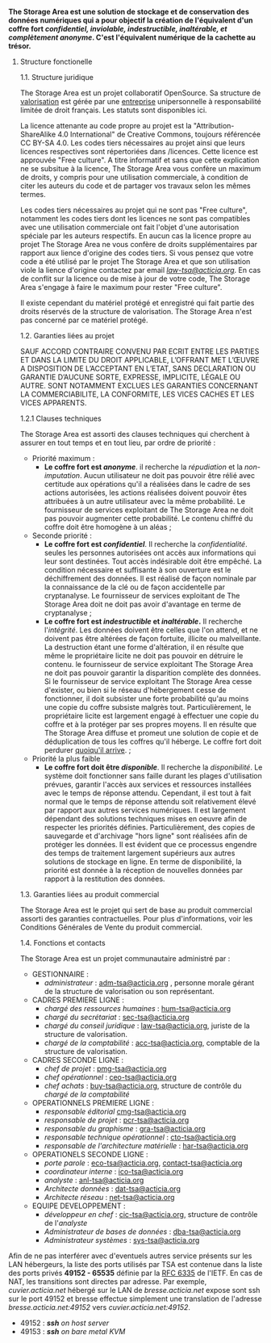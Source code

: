 **The Storage Area est une solution de stockage et de conservation des données numériques qui a pour objectif la création de l'équivalent d'un coffre fort *confidentiel, inviolable, indestructible, inaltérable, et complètement anonyme*. C'est l'équivalent numérique de la cachette au trésor.**

 1. Structure fonctionelle
 
    1.1. Structure juridique 
    
    The Storage Area est un projet collaboratif OpenSource. Sa structure de [valorisation][1] est gérée par une [entreprise][2] unipersonnelle à responsabilité limitée de droit français. Les statuts sont disponibles ici.

    La licence attenante au code propre au projet est la  "Attribution-ShareAlike 4.0 International" de Creative Commons, toujours référencée CC BY-SA 4.0. Les codes tiers nécessaires au projet ainsi que leurs licences respectives sont répertoriées dans /licences. Cette licence est approuvée "Free culture". A titre informatif et sans que cette explication ne se subsitue à la licence, The Storage Area vous confère un maximum de droits, y compris pour une utilisation commerciale, à condition de citer les auteurs du code et de partager vos travaux selon les mêmes termes.
    
    Les codes tiers nécessaires au projet qui ne sont pas "Free culture", notamment les codes tiers dont les licences ne sont pas compatibles avec une utilisation commerciale ont fait l'objet d'une autorisation spéciale par les auteurs respectifs. En aucun cas la licence propre au projet The Storage Area ne vous confère de droits supplémentaires par rapport aux lience d'origine des codes tiers. Si vous pensez que votre code a été utilisé par le projet The Storage Area et que son utilisation viole la lience d'origine contactez par email *[law-tsa@acticia.org][3]*. En cas de conflit sur la licence ou de mise à jour de votre code, The Storage Area s'engage à faire le maximum pour rester "Free culture".
    
    Il existe cependant du matériel protégé et enregistré qui fait partie des droits réservés de la structure de valorisation. The Storage Area n'est pas concerné par ce matériel protégé.
    
    1.2. Garanties liées au projet
    
    SAUF ACCORD CONTRAIRE CONVENU PAR ECRIT ENTRE LES PARTIES ET DANS LA LIMITE DU DROIT APPLICABLE, L’OFFRANT MET L’ŒUVRE A DISPOSITION DE L’ACCEPTANT EN L’ETAT, SANS DECLARATION OU GARANTIE D’AUCUNE SORTE, EXPRESSE, IMPLICITE, LÉGALE OU AUTRE. SONT NOTAMMENT EXCLUES LES GARANTIES CONCERNANT LA COMMERCIABILITE, LA CONFORMITE, LES VICES CACHES ET LES VICES APPARENTS.
    
    1.2.1 Clauses techniques
    
    The Storage Area est assorti des clauses techniques qui cherchent à assurer en tout temps et en tout lieu, par ordre de priorité :
    * Priorité maximum :
        *   **Le coffre fort est *anonyme***. il recherche la *répudiation* et la *non-imputation*. Aucun utilisateur ne doit pas pouvoir être rélié avec certitude aux opérations qu'il a réalisées dans le cadre de ses actions autorisées, les actions réalisées doivent pouvoir êtes attribuées à un autre utilisateur avec la même probabilité. Le fournisseur de services exploitant de The Storage Area ne doit pas pouvoir augmenter cette probabilité. Le contenu chiffré du coffre doit être homogène à un aléas ;
    * Seconde priorité :
        *   **Le coffre fort est *confidentiel***. Il recherche la *confidentialité*. seules les personnes autorisées ont accès aux informations qui leur sont destinées. Tout accès indésirable doit être empêché. La condition nécessaire et suffisante à son ouverture est le déchiffrement des données. Il est réalisé de façon nominale par la connaissance de la clé ou de façon accidentelle par cryptanalyse. Le fournisseur de services exploitant de The Storage Area doit ne doit pas avoir d'avantage en terme de cryptanalyse ;
        *   **Le coffre fort est *indestructible* et *inaltérable*.** Il recherche l'*intégrité*. Les données doivent être celles que l'on attend, et ne doivent pas être altérées de façon fortuite, illicite ou malveillante. La destruction étant une forme d'altération, il en résulte que même le propriétaire licite ne doit pas pouvoir en détruire le contenu. le fournisseur de service exploitant The Storage Area ne doit pas pouvoir garantir la disparition complète des données. Si le fournisseur de service exploitant The Storage Area cesse d'exister, ou bien si le réseau d'hébergement cesse de fonctionner, il doit subsister une forte probabilité qu'au moins une copie du coffre subsiste malgrès tout. Particulièrement, le propriétaire licite est largement engagé à effectuer une copie du coffre et à la protéger par ses propres moyens. Il en résulte que The Storage Area diffuse et promeut une solution de copie et de déduplication de tous les coffres qu'il héberge. Le coffre fort doit perdurer [quoiqu'il arrive][4]. ;
    *   Priorité la plus faible
        *   **Le coffre fort doit être *disponible***. Il recherche la *disponibilité*. Le système doit fonctionner sans faille durant les plages d'utilisation prévues, garantir l'accès aux services et ressources installées avec le temps de réponse attendu. Cependant, il est tout à fait normal que le temps de réponse attendu soit relativement élevé par rapport aux autres services numériques. Il est largement dépendant des solutions techniques mises en oeuvre afin de respecter les priorités définies. Particulièrement, des copies de sauvegarde et d'archivage "hors ligne" sont réalisées afin de protéger les données. Il est évident que ce processus engendre des temps de traitement largement supérieurs aux autres solutions de stockage en ligne. En terme de disponibilité, la priorité est donnée à la réception de nouvelles données par rapport à la restitution des données.     

    1.3. Garanties liées au produit commercial
    
    The Storage Area est le projet qui sert de base au produit commercial assorti des garanties contractuelles. Pour plus d'informations, voir les Conditions Générales de Vente du produit commercial.
    
    1.4. Fonctions et contacts
    
    The Storage Area est un projet communautaire administré par :
    *   GESTIONNAIRE :
        * *administrateur* : [adm-tsa@acticia.org][5] , personne morale gérant de la structure de valorisation ou son représentant.
    *   CADRES PREMIERE LIGNE :
        *   *chargé des ressources humaines* : [hum-tsa@acticia.org][6]
        *   *chargé du secrétariat* : [sec-tsa@acticia.org][7]
        *   *chargé du conseil juridique* : [law-tsa@acticia.org][8], juriste de la structure de valorisation.
        *   *chargé de la comptabilité* : [acc-tsa@acticia.org][9], comptable de la structure de valorisation.
    *   CADRES SECONDE LIGNE :
        *   *chef de projet* : [pmg-tsa@acticia.org][10]
        *   *chef opérationnel* : [ceo-tsa@acticia.org][11]
        *   *chef achats* : [buy-tsa@acticia.org][12], structure de contrôle du *chargé de la comptabilité*
    *   OPERATIONNELS PREMIERE LIGNE :
        *   *responsable éditorial* [cmg-tsa@acticia.org][13]
        *   *responsable de projet* : [pcr-tsa@acticia.org][14]
        *   *responsable du graphisme* : [gra-tsa@acticia.org][15]
        *   *responsable technique opérationnel* : [cto-tsa@acticia.org][16]
        *   *responsable de l'architecture matérielle* : [har-tsa@acticia.org][17]
    *   OPERATIONELS SECONDE LIGNE :
        *   *porte parole* : [eco-tsa@acticia.org][18], [contact-tsa@acticia.org][26]
        *   *coordinateur interne* : [ico-tsa@acticia.org][19]
        *   *analyste* : [anl-tsa@acticia.org][20]
        *   *Architecte données* : [dat-tsa@acticia.org][21]
        *   *Architecte réseau* : [net-tsa@acticia.org][22]
    *   EQUIPE DEVELOPPEMENT :
        *   *développeur en chef* : [cic-tsa@acticia.org][23], structure de contrôle de l'*analyste*
        *   *Administrateur de bases de données* : [dba-tsa@acticia.org][24]
        *   *Administrateur systèmes* : [sys-tsa@acticia.org][25]
        



Afin de ne pas interférer avec d'eventuels autres service présents sur les LAN hébergeurs, la liste des ports utilisés par TSA est contenue dans la liste des ports privés **49152 - 65535** définie par la [RFC 6335] de l'IETF. En cas de NAT, les transitions sont directes par adresse. Par exemple, *cuvier.acticia.net* hébergé sur le LAN de *bresse.acticia.net*  expose sont ssh sur le port 49152 et bresse effectue simplement une translation de l'adresse *bresse.acticia.net:49152* vers *cuvier.acticia.net:49152*.

 - 49152 : ***ssh*** *on host server*
 - 49153 : ***ssh*** *on bare metal KVM*
  
  [RFC 6335]:http://tools.ietf.org/html/rfc6335
  [1]: http://www.acticia.biz/openfiles/rv-rmll-2010-valorisation.pdf
  [2]: http://www.acticia.com
  [3]: mailto:law-tsa@acticia.org
  [4]: http://www.ssi.gouv.fr/
  [5]: mailto:adm-tsa@acticia.org
  [6]: mailto:hum-tsa@acticia.org
  [7]: mailto:sec-tsa@acticia.org
  [8]: mailto:law-tsa@acticia.org
  [9]: mailto:acc-tsa@acticia.org
  [10]: mailto:pmg-tsa@acticia.org
  [11]: mailto:ceo-tsa@acticia.org
  [12]: mailto:buy-tsa@acticia.org
  [13]: mailto:cmg-tsa@acticia.org
  [14]: mailto:pcr-tsa@acticia.org
  [15]: mailto:gra-tsa@acticia.org
  [16]: mailto:cto-tsa@acticia.org
  [17]: mailto:har-tsa@acticia.org
  [18]: mailto:eco-tsa@acticia.org
  [19]: mailto:ico-tsa@acticia.org
  [20]: mailto:anl-tsa@acticia.org
  [21]: mailto:dat-tsa@acticia.org
  [22]: mailto:net-tsa@acticia.org
  [23]: mailto:cic-tsa@acticia.org
  [24]: mailto:dba-tsa@acticia.org
  [25]: mailto:sys-tsa@acticia.org
  [26]: mailto:contact-tsa@acticia.org
